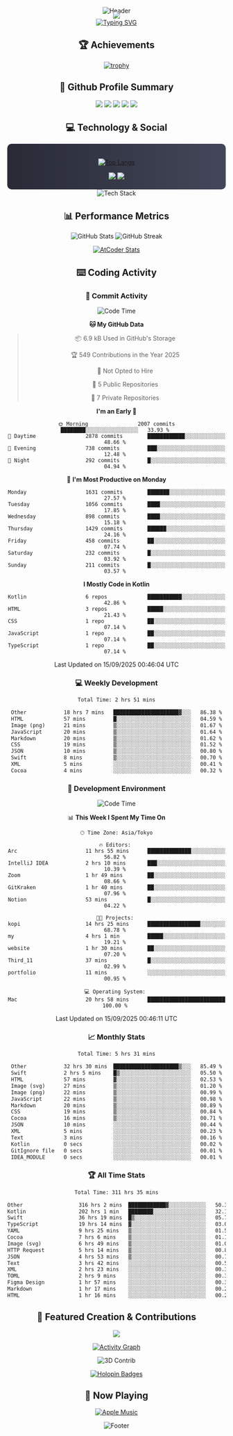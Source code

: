 <div align="center">
  
![Header](https://capsule-render.vercel.app/api?type=waving&color=gradient&customColorList=12&height=300&section=header&text=Welcome%20to%20Batapii's%20Universe&fontSize=50&animation=fadeIn&fontAlignY=40&desc=Android%20Developer%20|%20Kotlin%20LOVE%20)

<div style="margin-top: -20px;">
  <img src="https://readme-typing-svg.herokuapp.com/?lines=Crafting+Android+Experiences;Building+Tomorrow's+Apps+Today;Always+Learning,+Always+Growing&font=Fira%20Code&center=true&width=440&height=45&color=f75c7e&vCenter=true&size=22&pause=1000">
</div>

<a href="https://git.io/typing-svg">
  <img src="https://readme-typing-svg.demolab.com?font=Fira+Code&weight=600&size=28&duration=4000&pause=1000&center=true&vCenter=true&width=800&lines=Hey+there!+I'm+Batapii+%F0%9F%91%8B;Android+Developer+from+Japan+%F0%9F%87%AF%F0%9F%87%B5" alt="Typing SVG" />
</a>

## 🏆 Achievements

[![trophy](https://github-profile-trophy.vercel.app/?username=batapii&theme=onestar&no-frame=true&no-bg=true&column=8&rank=SECRET,SSS,SS,S,AAA,AA,A,B,C,?&margin-w=10&margin-h=10)](https://github.com/ryo-ma/github-profile-trophy)

## 🎯 Github Profile Summary

<div align="center">
  <img src="http://github-profile-summary-cards.vercel.app/api/cards/profile-details?username=batapii&theme=radical" />
  <img src="http://github-profile-summary-cards.vercel.app/api/cards/repos-per-language?username=batapii&theme=radical" />
  <img src="http://github-profile-summary-cards.vercel.app/api/cards/most-commit-language?username=batapii&theme=radical" />
  <img src="http://github-profile-summary-cards.vercel.app/api/cards/stats?username=batapii&theme=radical" />
  <img src="http://github-profile-summary-cards.vercel.app/api/cards/productive-time?username=batapii&theme=radical" />
</div>

## 💻 Technology & Social

<div align="center" style="background: linear-gradient(to right, #282A36, #44475A); padding: 20px; border-radius: 10px;">

[![Top Langs](https://github-readme-stats.vercel.app/api/top-langs/?username=batapii
)](https://github.com/anuraghazra/github-readme-stats)

<div style="margin-top: 15px">
<a href="https://github.com/batapii"><img src="https://img.shields.io/github/followers/batapii?style=for-the-badge&logo=github&label=Follow&color=ff6e96&labelColor=282A36"/></a>
<a href="https://twitter.com/batapii3939"><img src="https://img.shields.io/twitter/follow/batapii?style=for-the-badge&logo=twitter&color=1DA1F2&labelColor=282A36&label= Twitter"/></a>
</div>

</div>

<div align="center">
<img src="https://github-readme-tech-stack.vercel.app/api/cards?title=Tech+Stack&align=center&titleAlign=center&fontSize=20&lineHeight=10&lineCount=4&theme=github_dark&width=800&bg=%230D1117&badge=%23161B22&border=%2321262D&titleColor=%2358A6FF&line1=kotlin%2Ckotlin%2C0095D5%3Bandroid%2Candroid%2C00ff00%3Bjetpackcompose%2Cjetpack%2C4285F4%3B&line2=swift%2Cswift%2CFA7343%3Bfirebase%2Cfirebase%2CFFCA28%3Bgithub%2Cgithub%2C181717%3B&line3=typescript%2Ctypescript%2C3178C6%3Bgraphql%2Cgraphql%2CE10098%3Bsupabase%2Csupabase%2C3FCF8E%3B&line4=gradle%2Cgradle%2C02303A%3Bgitkraken%2Cgitkraken%2C179287%3Bpostman%2Cpostman%2CFF6C37%3B" alt="Tech Stack" />
</div>



## 📊 Performance Metrics

<div align="center">

![GitHub Stats](https://github-readme-stats.vercel.app/api?username=batapii&show_icons=true&theme=radical&hide_border=true&bg_color=0D1117)
![GitHub Streak](https://github-readme-streak-stats.herokuapp.com/?user=batapii&theme=radical&hide_border=true&background=0D1117)

[![AtCoder Stats](https://atcoder-readme-stats.vercel.app/stats/batapii3939?theme=dark&show_history=5&width=495)](https://github.com/iwbc-mzk/atcoder-readme-stats)

</div>

## ⌨️ Coding Activity

### 🌟 Commit Activity
<!--START_SECTION:commit-stats-->
![Code Time](http://img.shields.io/badge/Code%20Time-627%20hrs%2037%20mins-blue)

**🐱 My GitHub Data** 

> 📦 6.9 kB Used in GitHub's Storage 
 > 
> 🏆 549 Contributions in the Year 2025
 > 
> 🚫 Not Opted to Hire
 > 
> 📜 5 Public Repositories 
 > 
> 🔑 7 Private Repositories 
 > 
**I'm an Early 🐤** 

```text
🌞 Morning                2007 commits        ████████░░░░░░░░░░░░░░░░░   33.93 % 
🌆 Daytime                2878 commits        ████████████░░░░░░░░░░░░░   48.66 % 
🌃 Evening                738 commits         ███░░░░░░░░░░░░░░░░░░░░░░   12.48 % 
🌙 Night                  292 commits         █░░░░░░░░░░░░░░░░░░░░░░░░   04.94 % 
```
📅 **I'm Most Productive on Monday** 

```text
Monday                   1631 commits        ███████░░░░░░░░░░░░░░░░░░   27.57 % 
Tuesday                  1056 commits        ████░░░░░░░░░░░░░░░░░░░░░   17.85 % 
Wednesday                898 commits         ████░░░░░░░░░░░░░░░░░░░░░   15.18 % 
Thursday                 1429 commits        ██████░░░░░░░░░░░░░░░░░░░   24.16 % 
Friday                   458 commits         ██░░░░░░░░░░░░░░░░░░░░░░░   07.74 % 
Saturday                 232 commits         █░░░░░░░░░░░░░░░░░░░░░░░░   03.92 % 
Sunday                   211 commits         █░░░░░░░░░░░░░░░░░░░░░░░░   03.57 % 
```


**I Mostly Code in Kotlin** 

```text
Kotlin                   6 repos             ███████████░░░░░░░░░░░░░░   42.86 % 
HTML                     3 repos             █████░░░░░░░░░░░░░░░░░░░░   21.43 % 
CSS                      1 repo              ██░░░░░░░░░░░░░░░░░░░░░░░   07.14 % 
JavaScript               1 repo              ██░░░░░░░░░░░░░░░░░░░░░░░   07.14 % 
TypeScript               1 repo              ██░░░░░░░░░░░░░░░░░░░░░░░   07.14 % 
```




 Last Updated on 15/09/2025 00:46:04 UTC
<!--END_SECTION:commit-stats-->

### 💻 Weekly Development
<!--START_SECTION:wakatime-->

```txt
Total Time: 2 hrs 51 mins

Other            18 hrs 7 mins   █████████████████████▓░░░   86.38 %
HTML             57 mins         █░░░░░░░░░░░░░░░░░░░░░░░░   04.59 %
Image (png)      21 mins         ▒░░░░░░░░░░░░░░░░░░░░░░░░   01.67 %
JavaScript       20 mins         ▒░░░░░░░░░░░░░░░░░░░░░░░░   01.64 %
Markdown         20 mins         ▒░░░░░░░░░░░░░░░░░░░░░░░░   01.62 %
CSS              19 mins         ▒░░░░░░░░░░░░░░░░░░░░░░░░   01.52 %
JSON             10 mins         ▒░░░░░░░░░░░░░░░░░░░░░░░░   00.80 %
Swift            8 mins          ▒░░░░░░░░░░░░░░░░░░░░░░░░   00.70 %
XML              5 mins          ░░░░░░░░░░░░░░░░░░░░░░░░░   00.41 %
Cocoa            4 mins          ░░░░░░░░░░░░░░░░░░░░░░░░░   00.32 %
```

<!--END_SECTION:wakatime-->

### 🔨 Development Environment
<!--START_SECTION:dev-stats-->
![Code Time](http://img.shields.io/badge/Code%20Time-627%20hrs%2037%20mins-blue)

📊 **This Week I Spent My Time On** 

```text
🕑︎ Time Zone: Asia/Tokyo

🔥 Editors: 
Arc                      11 hrs 55 mins      ██████████████░░░░░░░░░░░   56.82 % 
IntelliJ IDEA            2 hrs 10 mins       ███░░░░░░░░░░░░░░░░░░░░░░   10.39 % 
Zoom                     1 hr 49 mins        ██░░░░░░░░░░░░░░░░░░░░░░░   08.66 % 
GitKraken                1 hr 40 mins        ██░░░░░░░░░░░░░░░░░░░░░░░   07.96 % 
Notion                   53 mins             █░░░░░░░░░░░░░░░░░░░░░░░░   04.22 % 

🐱‍💻 Projects: 
kopi                     14 hrs 25 mins      █████████████████░░░░░░░░   68.78 % 
my                       4 hrs 1 min         █████░░░░░░░░░░░░░░░░░░░░   19.21 % 
website                  1 hr 30 mins        ██░░░░░░░░░░░░░░░░░░░░░░░   07.20 % 
Third_11                 37 mins             █░░░░░░░░░░░░░░░░░░░░░░░░   02.99 % 
portfolio                11 mins             ░░░░░░░░░░░░░░░░░░░░░░░░░   00.95 % 

💻 Operating System: 
Mac                      20 hrs 58 mins      █████████████████████████   100.00 % 
```


 Last Updated on 15/09/2025 00:46:11 UTC
<!--END_SECTION:dev-stats-->

### 📈 Monthly Stats
<!--START_SECTION:wakamonth-->

```txt
Total Time: 5 hrs 31 mins

Other            32 hrs 30 mins  █████████████████████▒░░░   85.49 %
Swift            2 hrs 5 mins    █▒░░░░░░░░░░░░░░░░░░░░░░░   05.50 %
HTML             57 mins         ▓░░░░░░░░░░░░░░░░░░░░░░░░   02.53 %
Image (svg)      27 mins         ▒░░░░░░░░░░░░░░░░░░░░░░░░   01.20 %
Image (png)      22 mins         ▒░░░░░░░░░░░░░░░░░░░░░░░░   00.99 %
JavaScript       22 mins         ▒░░░░░░░░░░░░░░░░░░░░░░░░   00.98 %
Markdown         20 mins         ▒░░░░░░░░░░░░░░░░░░░░░░░░   00.89 %
CSS              19 mins         ▒░░░░░░░░░░░░░░░░░░░░░░░░   00.84 %
Cocoa            16 mins         ▒░░░░░░░░░░░░░░░░░░░░░░░░   00.71 %
JSON             10 mins         ░░░░░░░░░░░░░░░░░░░░░░░░░   00.44 %
XML              5 mins          ░░░░░░░░░░░░░░░░░░░░░░░░░   00.23 %
Text             3 mins          ░░░░░░░░░░░░░░░░░░░░░░░░░   00.16 %
Kotlin           0 secs          ░░░░░░░░░░░░░░░░░░░░░░░░░   00.02 %
GitIgnore file   0 secs          ░░░░░░░░░░░░░░░░░░░░░░░░░   00.01 %
IDEA_MODULE      0 secs          ░░░░░░░░░░░░░░░░░░░░░░░░░   00.01 %
```

<!--END_SECTION:wakamonth-->

### 🏆 All Time Stats
<!--START_SECTION:wakaalltime-->

```txt
Total Time: 311 hrs 35 mins

Other                  316 hrs 2 mins  ████████████▓░░░░░░░░░░░░   50.35 %
Kotlin                 202 hrs 1 min   ████████░░░░░░░░░░░░░░░░░   32.19 %
Swift                  36 hrs 19 mins  █▒░░░░░░░░░░░░░░░░░░░░░░░   05.79 %
TypeScript             19 hrs 14 mins  ▓░░░░░░░░░░░░░░░░░░░░░░░░   03.07 %
YAML                   9 hrs 25 mins   ▒░░░░░░░░░░░░░░░░░░░░░░░░   01.50 %
Cocoa                  7 hrs 6 mins    ▒░░░░░░░░░░░░░░░░░░░░░░░░   01.13 %
Image (svg)            6 hrs 49 mins   ▒░░░░░░░░░░░░░░░░░░░░░░░░   01.09 %
HTTP Request           5 hrs 14 mins   ▒░░░░░░░░░░░░░░░░░░░░░░░░   00.83 %
JSON                   4 hrs 53 mins   ▒░░░░░░░░░░░░░░░░░░░░░░░░   00.78 %
Text                   3 hrs 42 mins   ░░░░░░░░░░░░░░░░░░░░░░░░░   00.59 %
XML                    2 hrs 23 mins   ░░░░░░░░░░░░░░░░░░░░░░░░░   00.38 %
TOML                   2 hrs 9 mins    ░░░░░░░░░░░░░░░░░░░░░░░░░   00.34 %
Figma Design           1 hr 57 mins    ░░░░░░░░░░░░░░░░░░░░░░░░░   00.31 %
Markdown               1 hr 17 mins    ░░░░░░░░░░░░░░░░░░░░░░░░░   00.21 %
HTML                   1 hr 16 mins    ░░░░░░░░░░░░░░░░░░░░░░░░░   00.20 %
```

<!--END_SECTION:wakaalltime-->


## 🌟 Featured Creation & Contributions

<div align="center">
  <a href="https://github.com/batapii/ToDoSNS">
    <img src="https://github-readme-stats.vercel.app/api/pin/?username=batapii&repo=ToDoSNS&theme=radical&hide_border=true&bg_color=0D1117" />
  </a>

[![Activity Graph](https://github-readme-activity-graph.vercel.app/graph?username=batapii&custom_title=Contribution%20Graph&hide_border=true&theme=radical&bg_color=0D1117)](https://github.com/ashutosh00710/github-readme-activity-graph)

![3D Contrib](./profile-3d-contrib/profile-night-rainbow.svg)

[![Holopin Badges](https://holopin.me/batapii)](https://holopin.io/@batapii)

</div>

## 🎵 Now Playing

<div align="center">
  
[![Apple Music](https://music-profile.rayriffy.com/theme/dark.svg?uid=001005.6598667d2ffd4a10a4f429edd0ba24c4.1156)](https://github.com/rayriffy/apple-music-github-profile)

</div>

![Footer](https://capsule-render.vercel.app/api?type=waving&color=gradient&customColorList=12&height=100&section=footer)

</div>
